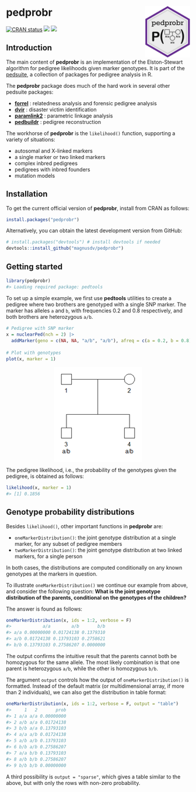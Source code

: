 
<!-- README.md is generated from README.Rmd. Please edit that file -->

# pedprobr <img src="man/figures/logo.png" align="right" height=140 />

<!-- badges: start -->

[![CRAN
status](https://www.r-pkg.org/badges/version/pedprobr)](https://CRAN.R-project.org/package=pedprobr)
[![](https://cranlogs.r-pkg.org/badges/grand-total/pedprobr?color=yellow)](https://cran.r-project.org/package=pedprobr)
[![](https://cranlogs.r-pkg.org/badges/last-month/pedprobr?color=yellow)](https://cran.r-project.org/package=pedprobr)
<!-- badges: end -->

## Introduction

The main content of **pedprobr** is an implementation of the
Elston-Stewart algorithm for pedigree likelihoods given marker
genotypes. It is part of the
[pedsuite](https://magnusdv.github.io/pedsuite/), a collection of
packages for pedigree analysis in R.

The **pedprobr** package does much of the hard work in several other
pedsuite packages:

- [**forrel**](https://github.com/magnusdv/forrel) : relatedness
  analysis and forensic pedigree analysis
- [**dvir**](https://github.com/magnusdv/dvir) : disaster victim
  identification
- [**paramlink2**](https://github.com/magnusdv/paramlink2) : parametric
  linkage analysis
- [**pedbuildr**](https://github.com/magnusdv/pedbuildr) : pedigree
  reconstruction

The workhorse of **pedprobr** is the `likelihood()` function, supporting
a variety of situations:

- autosomal and X-linked markers
- a single marker or two linked markers
- complex inbred pedigrees
- pedigrees with inbred founders
- mutation models

## Installation

To get the current official version of **pedprobr**, install from CRAN
as follows:

``` r
install.packages("pedprobr")
```

Alternatively, you can obtain the latest development version from
GitHub:

``` r
# install.packages("devtools") # install devtools if needed
devtools::install_github("magnusdv/pedprobr")
```

## Getting started

``` r
library(pedprobr)
#> Loading required package: pedtools
```

To set up a simple example, we first use **pedtools** utilities to
create a pedigree where two brothers are genotyped with a single SNP
marker. The marker has alleles `a` and `b`, with frequencies 0.2 and 0.8
respectively, and both brothers are heterozygous `a/b`.

``` r
# Pedigree with SNP marker
x = nuclearPed(nch = 2) |> 
  addMarker(geno = c(NA, NA, "a/b", "a/b"), afreq = c(a = 0.2, b = 0.8))

# Plot with genotypes
plot(x, marker = 1)
```

<img src="man/figures/README-pedplot-1.png" style="display: block; margin: auto;" />

The pedigree likelihood, i.e., the probability of the genotypes given
the pedigree, is obtained as follows:

``` r
likelihood(x, marker = 1)
#> [1] 0.1856
```

## Genotype probability distributions

Besides `likelihood()`, other important functions in **pedprobr** are:

- `oneMarkerDistribution()`: the joint genotype distribution at a single
  marker, for any subset of pedigree members
- `twoMarkerDistribution()`: the joint genotype distribution at two
  linked markers, for a single person

In both cases, the distributions are computed conditionally on any known
genotypes at the markers in question.

To illustrate `oneMarkerDistribution()` we continue our example from
above, and consider the following question: **What is the joint genotype
distribution of the parents, conditional on the genotypes of the
children?**

The answer is found as follows:

``` r
oneMarkerDistribution(x, ids = 1:2, verbose = F)
#>            a/a        a/b       b/b
#> a/a 0.00000000 0.01724138 0.1379310
#> a/b 0.01724138 0.13793103 0.2758621
#> b/b 0.13793103 0.27586207 0.0000000
```

The output confirms the intuitive result that the parents cannot both be
homozygous for the same allele. The most likely combination is that one
parent is heterozygous `a/b`, while the other is homozygous `b/b`.

The argument `output` controls how the output of
`oneMarkerDistribution()` is formatted. Instead of the default matrix
(or multidimensional array, if more than 2 individuals), we can also get
the distribution in table format:

``` r
oneMarkerDistribution(x, ids = 1:2, verbose = F, output = "table")
#>     1   2       prob
#> 1 a/a a/a 0.00000000
#> 2 a/b a/a 0.01724138
#> 3 b/b a/a 0.13793103
#> 4 a/a a/b 0.01724138
#> 5 a/b a/b 0.13793103
#> 6 b/b a/b 0.27586207
#> 7 a/a b/b 0.13793103
#> 8 a/b b/b 0.27586207
#> 9 b/b b/b 0.00000000
```

A third possibility is `output = "sparse"`, which gives a table similar
to the above, but with only the rows with non-zero probability.
